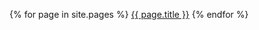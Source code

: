 {% for page in site.pages %}
    <a class=" " href="{{ page.url }}"> {{ page.title }}</a>
{% endfor %}